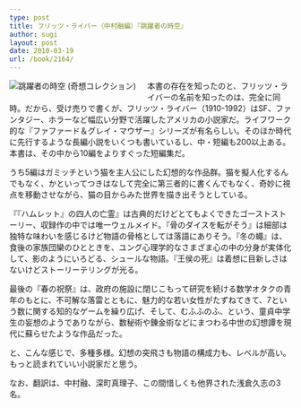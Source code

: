 ```yaml
---
type: post
title: フリッツ・ライバー（中村融編）『跳躍者の時空』
author: sugi
layout: post
date: 2010-03-19
url: /book/2164/
---
```

<a href="http://www.amazon.co.jp/exec/obidos/ASIN/4309622054/chezsugi-22/ref=nosim/" onclick="_gaq.push(['_trackEvent', 'outbound-article', 'http://www.amazon.co.jp/exec/obidos/ASIN/4309622054/chezsugi-22/ref=nosim/', '']);" name="amazletlink" target="_blank"><img src="http://i1.wp.com/ecx.images-amazon.com/images/I/51ac1I3uHFL._SL160_.jpg?w=660" alt="跳躍者の時空 (奇想コレクション)" class="alignleft" style="float: left; margin: 0 20px 20px 0;" data-recalc-dims="1" /></a>

本書の存在を知ったのと、フリッツ・ライバーの名前を知ったのは、完全に同時。だから、受け売りで書くが、フリッツ・ライバー（1910-1992）はSF、ファンタジー、ホラーなど幅広い分野で活躍したアメリカの小説家だ。ライフワーク的な『ファファード＆グレイ・マウザー』シリーズが有名らしい。そのほか時代に先行するような長編小説をいくつも書いているし、中・短編も200以上ある。本書は、その中から10編をよりすぐった短編集だ。

うち5編はガミッチという猫を主人公にした幻想的な作品群。猫を擬人化するんでもなく、かといってつきはなして完全に第三者的に書くんでもなく、奇妙に視点を移動させながら、猫の目からみた世界を描き出そうとしている。

『『ハムレット』の四人の亡霊』は古典的だけどとてもよくできたゴーストストーリー、収録作の中では唯一ウェルメイド。『骨のダイスを転がそう』は細部は独特な味わいを感じるけど物語の骨格としては落語にありそう。『冬の蠅』は、食後の家族団欒のひとときを、ユング心理学的なさまざま心の中の分身が実体化して、影のようにいろどる、シュールな物語。『王侯の死』は着想に目新しさはないけどストーリーテリングが光る。

最後の『春の祝祭』は、政府の施設に閉じこもって研究を続ける数学オタクの青年のもとに、不可解な落雷とともに、魅力的な若い女性がたずねてきて、7という数に関する知的なゲームを繰り広げ、そして、むふふのふ、という、童貞中学生の妄想のようでありながら、数秘術や錬金術などにまつわる中世の幻想譚を現代に蘇らせたような作品だった。

と、こんな感じで、多種多様。幻想の突飛さも物語の構成力も、レベルが高い。もっと読まれていい小説家だと思う。

なお、翻訳は、中村融、深町真理子、この間惜しくも他界された浅倉久志の3名。

